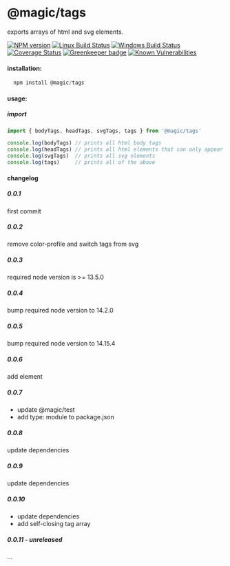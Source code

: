 # @magic/tags

exports arrays of html and svg elements.

[![NPM version][npm-image]][npm-url]
[![Linux Build Status][travis-image]][travis-url]
[![Windows Build Status][appveyor-image]][appveyor-url]
[![Coverage Status][coveralls-image]][coveralls-url]
[![Greenkeeper badge][greenkeeper-image]][greenkeeper-url]
[![Known Vulnerabilities][snyk-image]][snyk-url]

[npm-image]: https://img.shields.io/npm/v/@magic/tags.svg
[npm-url]: https://www.npmjs.com/package/@magic/tags
[travis-image]: https://img.shields.io/travis/com/magic/tags/master
[travis-url]: https://travis-ci.com/magic/tags
[appveyor-image]: https://img.shields.io/appveyor/ci/magic/tags/master.svg
[appveyor-url]: https://ci.appveyor.com/project/magic/tags/branch/master
[coveralls-image]: https://coveralls.io/repos/github/magic/tags/badge.svg
[coveralls-url]: https://coveralls.io/github/magic/tags
[greenkeeper-image]: https://badges.greenkeeper.io/magic/tags.svg
[greenkeeper-url]: https://badges.greenkeeper.io/magic/tags.svg
[snyk-image]: https://snyk.io/test/github/magic/tags/badge.svg
[snyk-url]: https://snyk.io/test/github/magic/tags

#### installation:
```javascript
  npm install @magic/tags
```

#### usage:

##### import
```javascript
import { bodyTags, headTags, svgTags, tags } from '@magic/tags'

console.log(bodyTags) // prints all html body tags
console.log(headTags) // prints all html elements that can only appear outside of the body
console.log(svgTags)  // prints all svg elements
console.log(tags)     // prints all of the above
```

#### changelog

##### 0.0.1
first commit

##### 0.0.2
remove color-profile and switch tags from svg

##### 0.0.3
required node version is >= 13.5.0

##### 0.0.4
bump required node version to 14.2.0

##### 0.0.5
bump required node version to 14.15.4

##### 0.0.6
add <picture> element

##### 0.0.7
* update @magic/test
* add type: module to package.json

##### 0.0.8
update dependencies

##### 0.0.9
update dependencies

##### 0.0.10
* update dependencies
* add self-closing tag array

##### 0.0.11 - unreleased
...
